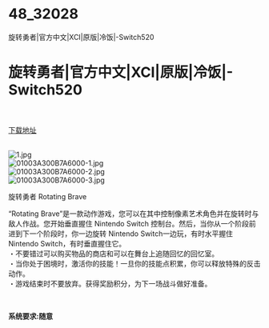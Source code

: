 # 48_32028
旋转勇者|官方中文|XCI|原版|冷饭|-Switch520
# 旋转勇者|官方中文|XCI|原版|冷饭|-Switch520
 <br/></br>
[下载地址](https://www.switch520.cc/article/32028 "下载地址")
<br/></br>

<p><img title="1.jpg" src="https://www.switch520.cc/muke_img/2022_05_30_2fd8b67b93ec7.jpg" alt="1.jpg"><br>
<img title="01003A300B7A6000-1.jpg" src="https://www.switch520.cc/muke_img/2022_05_30_43debaebe6079.jpg" alt="01003A300B7A6000-1.jpg"><br>
<img title="01003A300B7A6000-2.jpg" src="https://www.switch520.cc/muke_img/2022_05_30_38f15ec07ba2a.jpg" alt="01003A300B7A6000-2.jpg"><br>
<img title="01003A300B7A6000-3.jpg" src="https://www.switch520.cc/muke_img/2022_05_30_8dd45c2bce313.jpg" alt="01003A300B7A6000-3.jpg"></p>
<p>旋转勇者 Rotating Brave</p>
<p>“Rotating Brave”是一款动作游戏，您可以在其中控制像素艺术角色并在旋转时与敌人作战。您开始垂直握住 Nintendo Switch 控制台。然后，当你从一个阶段前进到下一个阶段时，你一边旋转 Nintendo Switch一边玩，有时水平握住 Nintendo Switch，有时垂直握住它。<br>
・不要错过可以购买物品的商店和可以在舞台上追随回忆的回忆室。<br>
・当你处于困境时，激活你的技能！一旦你的技能点积累，你可以释放特殊的反击动作。<br>
・游戏结束时不要放弃。获得奖励积分，为下一场战斗做好准备。</p>
<p>&nbsp;</p>
<p><strong>系统要求:随意</strong></p>



